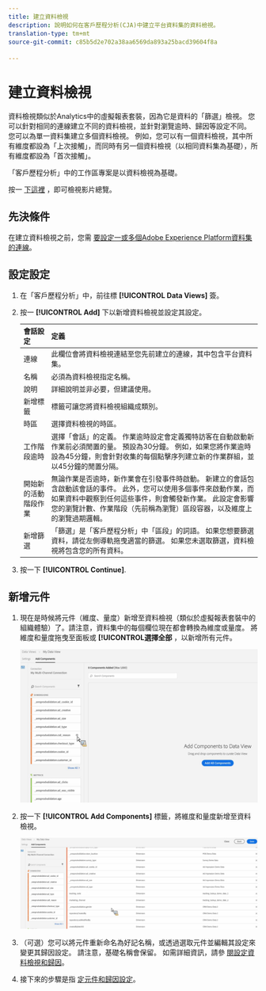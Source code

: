 ```yaml
---
title: 建立資料檢視
description: 說明如何在客戶歷程分析(CJA)中建立平台資料集的資料檢視。
translation-type: tm+mt
source-git-commit: c85b5d2e702a38aa6569da893a25bacd39604f8a

---
```



# 建立資料檢視

資料檢視類似於Analytics中的虛擬報表套裝，因為它是資料的「篩選」檢視。 您可以針對相同的連線建立不同的資料檢視，並針對瀏覽逾時、歸因等設定不同。 您可以為單一資料集建立多個資料檢視。 例如，您可以有一個資料檢視，其中所有維度都設為「上次接觸」，而同時有另一個資料檢視（以相同資料集為基礎），所有維度都設為「首次接觸」。

「客戶歷程分析」中的工作區專案是以資料檢視為基礎。

按一 [下這裡](https://docs.adobe.com/content/help/en/platform-learn/tutorials/cja/basic-configuration-for-data-views.html) ，即可檢視影片總覽。

## 先決條件

在建立資料檢視之前，您需 [要設定一或多個Adobe Experience Platform資料集的連線](/help/connections/create-connection.md)。

## 設定設定

1. 在「客戶歷程分析」中，前往標 **[!UICONTROL Data Views]** 簽。

1. 按一 **[!UICONTROL Add]** 下以新增資料檢視並設定其設定。

   | 會話設定 | 定義 |
   |---|---|
   | 連線 | 此欄位會將資料檢視連結至您先前建立的連線，其中包含平台資料集。 |
   | 名稱 | 必須為資料檢視指定名稱。 |
   | 說明 | 詳細說明並非必要，但建議使用。 |
   | 新增標籤 | 標籤可讓您將資料檢視組織成類別。 |
   | 時區 | 選擇資料檢視的時區。 |
   | 工作階段逾時 | 選擇「會話」的定義。 作業逾時設定會定義獨特訪客在自動啟動新作業前必須閒置的量。 預設為30分鐘。 例如，如果您將作業逾時設為45分鐘，則會針對收集的每個點擊序列建立新的作業群組，並以45分鐘的閒置分隔。 <!--This setting impacts not only your visit counts, but also how visit segment containers are evaluated, and the visit expiration logic for any eVars expiring on visit. Decreasing the session timeout will likely increase the total number of visits in your reporting, while increasing the visit timeout will likely decrease the total number of visits in your reporting. This needs to be reviewed.--> |
   | 開始新的活動階段作業 | 無論作業是否逾時，新作業會在引發事件時啟動。 新建立的會話包含啟動該會話的事件。 此外，您可以使用多個事件來啟動作業，而如果資料中觀察到任何這些事件，則會觸發新作業。 此設定會影響您的瀏覽計數、作業階段（先前稱為瀏覽）區段容器，以及維度上的瀏覽過期邏輯。 |
   | 新增篩選 | 「篩選」是「客戶歷程分析」中「區段」的詞語。 如果您想要篩選資料，請從左側導軌拖曳適當的篩選。 如果您未選取篩選，資料檢視將包含您的所有資料。 |

1. 按一下 **[!UICONTROL Continue]**.

## 新增元件

1. 現在是時候將元件（維度、量度）新增至資料檢視（類似於虛擬報表套裝中的組織體驗）了。請注意，資料集中的每個欄位現在都會轉換為維度或量度。 將維度和量度拖曳至面板或 **[!UICONTROL選擇全部** ，以新增所有元件。

   ![](assets/add-all-components.png)

1. 按一下 **[!UICONTROL Add Components]** 標籤，將維度和量度新增至資料檢視。

   ![](assets/add-all-components2.png)

1. （可選）您可以將元件重新命名為好記名稱，或透過選取元件並編輯其設定來變更其歸因設定。 請注意，基礎名稱會保留。 如需詳細資訊，請參 [閱設定資料檢視和歸因](/help/data-views/configure-dataviews.md)。

1. 接下來的步驟是指 [定元件和歸因設定](/help/data-views/configure-dataviews.md)。